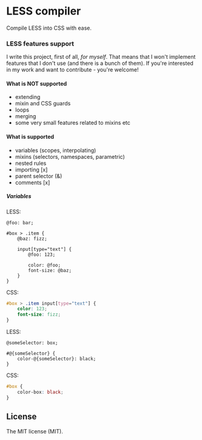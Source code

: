 # LESS compiler

Compile LESS into CSS with ease.

### LESS features support

I write this project, first of all, *for myself*.
That means that I won't implement features that I don't use (and there is a bunch of them).
If you're interested in my work and want to contribute - you're welcome!

#### What is NOT supported

- extending
- mixin and CSS guards
- loops
- merging
- some very small features related to mixins etc

#### What is supported

- variables (scopes, interpolating)
- mixins (selectors, namespaces, parametric)
- nested rules
- importing [x]
- parent selector (&)
- comments [x]

##### Variables

LESS:

```less
@foo: bar;

#box > .item {
    @baz: fizz;

    input[type="text"] {
        @foo: 123;

        color: @foo;
        font-size: @baz;
    }
}
```

CSS:

```css
#box > .item input[type="text"] {
    color: 123;
    font-size: fizz;
}
```

LESS:

```less
@someSelector: box;

#@{someSelector} {
    color-@{someSelector}: black;
}
```

CSS:

```css
#box {
    color-box: black;
}
```

## License

The MIT license (MIT).
